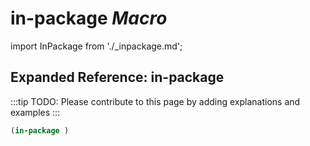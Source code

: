 # **in-package** *Macro*

import InPackage from './_inpackage.md';

<InPackage />

## Expanded Reference: in-package

:::tip
TODO: Please contribute to this page by adding explanations and examples
:::

```lisp
(in-package )
```
